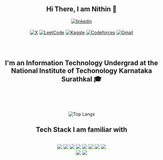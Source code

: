 <div align="center">
<h2> Hi There, I am Nithin  👋</h2>
<a href="https://www.linkedin.com/in/nithin1729s/" target="_blank">
<img src=https://img.shields.io/badge/linkedin-%2300acee.svg?color=405DE6&style=for-the-badge&logo=linkedin&logoColor=white alt=linkedin style="margin-bottom: 5px;" />
</a>

[![X](https://img.shields.io/badge/X-%23000000.svg?style=for-the-badge&logo=X&logoColor=white)](https://x.com/Nithin1729S)
[![LeetCode](https://img.shields.io/badge/LeetCode-000000?style=for-the-badge&logo=LeetCode&logoColor=#d16c06)](https://leetcode.com/u/sureshnithin1729/)
[![Kaggle](https://img.shields.io/badge/Kaggle-035a7d?style=for-the-badge&logo=kaggle&logoColor=white)](https://www.kaggle.com/nithin1729s)
[![Codeforces](https://img.shields.io/badge/Codeforces-445f9d?style=for-the-badge&logo=Codeforces&logoColor=white)](https://codeforces.com/profile/sureshnithin1729)
[![Gmail](https://img.shields.io/badge/Gmail-D14836?style=for-the-badge&logo=gmail&logoColor=white)](mailto:sureshnithin1729@gmail.com)


<br />

<br />

## I'm an Information Technology Undergrad at the National Institute of Techonology Karnataka Surathkal 🎓
<br />



<br />

<br />

<!--[![Nithin's GitHub stats](https://github-readme-stats.vercel.app/api?username=nithin1729s&show_icons=true&theme=dracula&count_private=true)](https://github.com/nithin1729s/github-readme-stats)-->
![Top Langs](https://github-readme-stats.vercel.app/api/top-langs/?username=nithin1729s&layout=compact&theme=dracula)

</div>

<div align="center">

## Tech Stack I am familiar with

<br />
<img src="https://img.icons8.com/color/48/null/c-plus-plus-logo.png"/>
<img src="https://img.icons8.com/color/48/null/python--v1.png"/>
<img src="https://img.icons8.com/color/48/null/java-coffee-cup-logo--v1.png"/>
<img src="https://img.icons8.com/color/48/null/javascript--v1.png"/>
<!--<img src="https://img.icons8.com/external-tal-revivo-color-tal-revivo/48/null/external-rust-is-a-multi-paradigm-system-programming-language-logo-color-tal-revivo.png"/>-->
<img src="https://img.icons8.com/color/48/null/react-native.png"/>
<img src="https://img.icons8.com/fluency/48/null/node-js.png"/>
<img src="https://img.icons8.com/fluency/48/null/express-js.png"/>
<img src="https://img.icons8.com/external-tal-revivo-color-tal-revivo/48/null/external-mongodb-a-cross-platform-document-oriented-database-program-logo-color-tal-revivo.png"/>
<br>
<img src="https://img.icons8.com/color/48/null/tailwindcss.png"/>
<img src="https://img.icons8.com/color/48/null/bootstrap.png"/>
<!--<img src="https://img.icons8.com/color/48/null/sass.png"/>-->
<!--<img src="https://img.icons8.com/color/48/null/figma--v1.png"/>-->
<!--<img src="https://img.icons8.com/external-tal-revivo-color-tal-revivo/48/null/external-postman-is-the-only-complete-api-development-environment-logo-color-tal-revivo.png"/>-->
<!--<img src="https://img.icons8.com/external-tal-revivo-shadow-tal-revivo/48/null/external-d3js-a-javascript-library-for-producing-dynamic-interactive-data-visualizations-in-web-browsers-logo-shadow-tal-revivo.png"/>-->
<!--<img src="https://upload.wikimedia.org/wikipedia/commons/thumb/c/c6/P5.js_icon.svg/2048px-P5.js_icon.svg.png" width="48"/>-->
<!--<img src="https://img.icons8.com/color/48/null/typescript.png"/>-->
</div>
